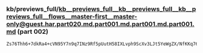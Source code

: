 ### kb/previews_full/kb__previews_full__kb__previews_full__kb__previews_full__flows__master-first__master-only@guest.har.part020.md.part001.md.part001.md.part001.md (part 002)

```md
Zs76Thh6+7dkRa4+cVN95Y7n9q7INz9Rf5pUutH58IXLvph9ScXv3LJt5YeWgZX/NfKKq76WlbzPaq7bx53L/FpHP65gsF/GPbaQc6vT5RJaz/XnVmSX1+DfPQJuM6YYxl7oYr/H9BgGk0StjCgzmWYDv
```

```
